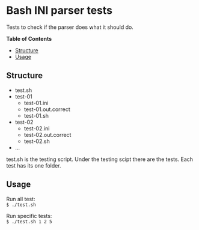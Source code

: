 # Bash INI parser tests
Tests to check if the parser does what it should do.

**Table of Contents**
- [Structure](#structure)
- [Usage](#usage)


## Structure
- test.sh
- test-01
  - test-01.ini
  - test-01.out.correct
  - test-01.sh
- test-02
  - test-02.ini
  - test-02.out.correct
  - test-02.sh
- ... 

test.sh is the testing script. Under the testing scipt there are the tests. Each test has its one folder.


## Usage
Run all test:<br />
```$ ./test.sh ```

Run specific tests:<br />
```$ ./test.sh 1 2 5```
